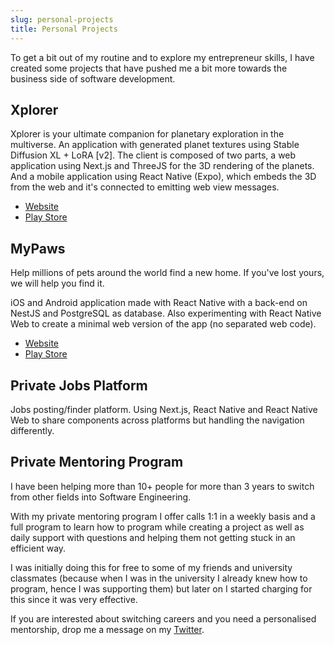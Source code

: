 ```yaml
---
slug: personal-projects
title: Personal Projects
---
```


To get a bit out of my routine and to explore my entrepreneur skills, I have created some projects that have pushed me a bit more towards the business side of software development.

## Xplorer

Xplorer is your ultimate companion for planetary exploration in the multiverse. An application with generated planet textures using Stable Diffusion XL + LoRA [v2]. The client is composed of two parts, a web application using Next.js and ThreeJS for the 3D rendering of the planets. And a mobile application using React Native (Expo), which embeds the 3D from the web and it's connected to emitting web view messages.

- [Website](https://xplorerapp.net/)
- [Play Store](https://play.google.com/store/apps/details?id=com.mateoguzmana.xplorer)

## MyPaws

Help millions of pets around the world find a new home. If you've lost yours, we will help you find it.

iOS and Android application made with React Native with a back-end on NestJS and PostgreSQL as database. Also experimenting with React Native Web to create a minimal web version of the app (no separated web code).

- [Website](https://appmypaws.com/)
- [Play Store](https://play.google.com/store/apps/details?id=com.mypaws)

## Private Jobs Platform

Jobs posting/finder platform. Using Next.js, React Native and React Native Web to share components across platforms but handling the navigation differently.

## Private Mentoring Program

I have been helping more than 10+ people for more than 3 years to switch from other fields into Software Engineering.

With my private mentoring program I offer calls 1:1 in a weekly basis and a full program to learn how to program while creating a project as well as daily support with questions and helping them not getting stuck in an efficient way.

I was initially doing this for free to some of my friends and university classmates (because when I was in the university I already knew how to program, hence I was supporting them) but later on I started charging for this since it was very effective.

If you are interested about switching careers and you need a personalised mentorship, drop me a message on my [Twitter](https://twitter.com/MateoGuzmanA).

